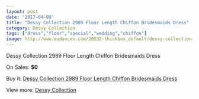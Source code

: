 ```yaml
---
layout: post
date: '2017-04-09'
title: "Dessy Collection 2989 Floor Length Chiffon Bridesmaids Dress"
category: Dessy Collection
tags: ["dress","floor","special","wedding","chiffon"]
image: http://www.eudances.com/20532-thickbox_default/dessy-collection-2989-floor-length-chiffon-bridesmaids-dress.jpg
---
```

Dessy Collection 2989 Floor Length Chiffon Bridesmaids Dress

On Sales: **$0**
<a href="https://www.eudances.com/en/dessy-collection/6168-dessy-collection-2989-floor-length-chiffon-bridesmaids-dress.html"><amp-img layout="responsive" width="600" height="600" src="//www.eudances.com/20532-thickbox_default/dessy-collection-2989-floor-length-chiffon-bridesmaids-dress.jpg" alt="Dessy Collection 2989 Floor Length Chiffon Bridesmaids Dress 0" /></a>
<a href="https://www.eudances.com/en/dessy-collection/6168-dessy-collection-2989-floor-length-chiffon-bridesmaids-dress.html"><amp-img layout="responsive" width="600" height="600" src="//www.eudances.com/20533-thickbox_default/dessy-collection-2989-floor-length-chiffon-bridesmaids-dress.jpg" alt="Dessy Collection 2989 Floor Length Chiffon Bridesmaids Dress 1" /></a>

Buy it: [Dessy Collection 2989 Floor Length Chiffon Bridesmaids Dress](https://www.eudances.com/en/dessy-collection/6168-dessy-collection-2989-floor-length-chiffon-bridesmaids-dress.html "Dessy Collection 2989 Floor Length Chiffon Bridesmaids Dress")

View more: [Dessy Collection](https://www.eudances.com/en/60-Dessy-Collection "Dessy Collection")